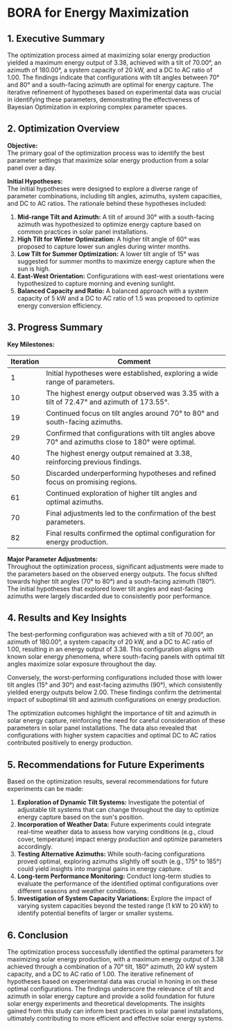 # BORA for Energy Maximization 

## 1. Executive Summary

The optimization process aimed at maximizing solar energy production yielded a maximum energy output of 3.38, achieved with a tilt of 70.00°, an azimuth of 180.00°, a system capacity of 20 kW, and a DC to AC ratio of 1.00. The findings indicate that configurations with tilt angles between 70° and 80° and a south-facing azimuth are optimal for energy capture. The iterative refinement of hypotheses based on experimental data was crucial in identifying these parameters, demonstrating the effectiveness of Bayesian Optimization in exploring complex parameter spaces.

## 2. Optimization Overview

**Objective:**  
The primary goal of the optimization process was to identify the best parameter settings that maximize solar energy production from a solar panel over a day.

**Initial Hypotheses:**  
The initial hypotheses were designed to explore a diverse range of parameter combinations, including tilt angles, azimuths, system capacities, and DC to AC ratios. The rationale behind these hypotheses included:

1. **Mid-range Tilt and Azimuth:** A tilt of around 30° with a south-facing azimuth was hypothesized to optimize energy capture based on common practices in solar panel installations.
2. **High Tilt for Winter Optimization:** A higher tilt angle of 60° was proposed to capture lower sun angles during winter months.
3. **Low Tilt for Summer Optimization:** A lower tilt angle of 15° was suggested for summer months to maximize energy capture when the sun is high.
4. **East-West Orientation:** Configurations with east-west orientations were hypothesized to capture morning and evening sunlight.
5. **Balanced Capacity and Ratio:** A balanced approach with a system capacity of 5 kW and a DC to AC ratio of 1.5 was proposed to optimize energy conversion efficiency.

## 3. Progress Summary

**Key Milestones:**

| Iteration | Comment                                                                                     |
|-----------|---------------------------------------------------------------------------------------------|
| 1         | Initial hypotheses were established, exploring a wide range of parameters.                |
| 10        | The highest energy output observed was 3.35 with a tilt of 72.47° and azimuth of 173.55°. |
| 19        | Continued focus on tilt angles around 70° to 80° and south-facing azimuths.               |
| 29        | Confirmed that configurations with tilt angles above 70° and azimuths close to 180° were optimal. |
| 40        | The highest energy output remained at 3.38, reinforcing previous findings.                 |
| 50        | Discarded underperforming hypotheses and refined focus on promising regions.                |
| 61        | Continued exploration of higher tilt angles and optimal azimuths.                          |
| 70        | Final adjustments led to the confirmation of the best parameters.                          |
| 82        | Final results confirmed the optimal configuration for energy production.                   |

**Major Parameter Adjustments:**  
Throughout the optimization process, significant adjustments were made to the parameters based on the observed energy outputs. The focus shifted towards higher tilt angles (70° to 80°) and a south-facing azimuth (180°). The initial hypotheses that explored lower tilt angles and east-facing azimuths were largely discarded due to consistently poor performance.

## 4. Results and Key Insights

The best-performing configuration was achieved with a tilt of 70.00°, an azimuth of 180.00°, a system capacity of 20 kW, and a DC to AC ratio of 1.00, resulting in an energy output of 3.38. This configuration aligns with known solar energy phenomena, where south-facing panels with optimal tilt angles maximize solar exposure throughout the day.

Conversely, the worst-performing configurations included those with lower tilt angles (15° and 30°) and east-facing azimuths (90°), which consistently yielded energy outputs below 2.00. These findings confirm the detrimental impact of suboptimal tilt and azimuth configurations on energy production.

The optimization outcomes highlight the importance of tilt and azimuth in solar energy capture, reinforcing the need for careful consideration of these parameters in solar panel installations. The data also revealed that configurations with higher system capacities and optimal DC to AC ratios contributed positively to energy production.

## 5. Recommendations for Future Experiments

Based on the optimization results, several recommendations for future experiments can be made:

1. **Exploration of Dynamic Tilt Systems:** Investigate the potential of adjustable tilt systems that can change throughout the day to optimize energy capture based on the sun's position.
2. **Incorporation of Weather Data:** Future experiments could integrate real-time weather data to assess how varying conditions (e.g., cloud cover, temperature) impact energy production and optimize parameters accordingly.
3. **Testing Alternative Azimuths:** While south-facing configurations proved optimal, exploring azimuths slightly off south (e.g., 175° to 185°) could yield insights into marginal gains in energy capture.
4. **Long-term Performance Monitoring:** Conduct long-term studies to evaluate the performance of the identified optimal configurations over different seasons and weather conditions.
5. **Investigation of System Capacity Variations:** Explore the impact of varying system capacities beyond the tested range (1 kW to 20 kW) to identify potential benefits of larger or smaller systems.

## 6. Conclusion

The optimization process successfully identified the optimal parameters for maximizing solar energy production, with a maximum energy output of 3.38 achieved through a combination of a 70° tilt, 180° azimuth, 20 kW system capacity, and a DC to AC ratio of 1.00. The iterative refinement of hypotheses based on experimental data was crucial in honing in on these optimal configurations. The findings underscore the relevance of tilt and azimuth in solar energy capture and provide a solid foundation for future solar energy experiments and theoretical developments. The insights gained from this study can inform best practices in solar panel installations, ultimately contributing to more efficient and effective solar energy systems.